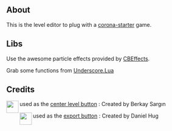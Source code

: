 
## About
This is the level editor to plug with a [corona-starter](https://github.com/chrisdugne/corona-starter) game.

## Libs
Use the awesome particle effects provided by [CBEffects](https://github.com/GymbylCoding/CBEffects).

Grab some functions from [Underscore.Lua](https://github.com/mirven/underscore.lua)

## Credits
<a href="http://thenounproject.com/term/shrink/33953/"><img align="left" height="32" width="32" src="https://d30y9cdsu7xlg0.cloudfront.net/png/33953-200.png"></a>

used as the [center level button](http://thenounproject.com/term/shrink/33953/) : Created by Berkay Sargın

<a href="http://thenounproject.com/term/shrink/20381/"><img align="left" height="32" width="32" src="https://d30y9cdsu7xlg0.cloudfront.net/png/20381-200.png"></a>

used as the [export button](http://thenounproject.com/term/shrink/20381/) : Created by Daniel Hug
